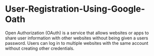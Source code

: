 # User-Registration-Using-Google-Oath

Open Authorization (OAuth) is a service that allows websites or apps to share user information with other websites without being given a users password. Users can log in to multiple websites with the same account without creating other credentials.

